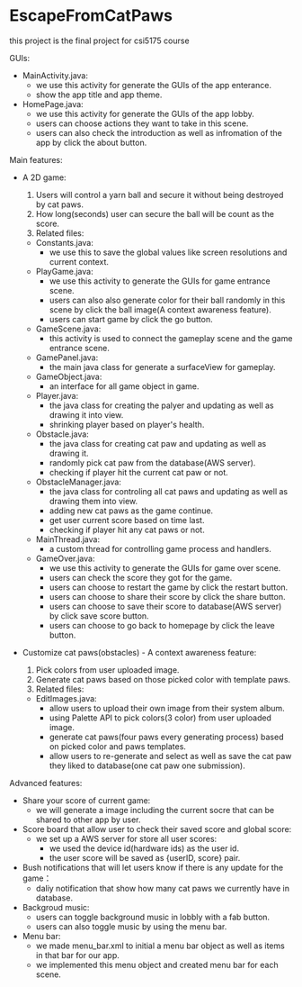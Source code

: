# EscapeFromCatPaws
this project is the final project for csi5175 course

GUIs:
- MainActivity.java:
  - we use this activity for generate the GUIs of the app enterance.
  - show the app title and app theme.
- HomePage.java:
  - we use this activity for generate the GUIs of the app lobby.
  - users can choose actions they want to take in this scene.
  - users can also check the introduction as well as infromation of the app by click the about button.

Main features:
- A 2D game:
  1. Users will control a yarn ball and secure it without being destroyed by cat paws.
  2. How long(seconds) user can secure the ball will be count as the score.
  3. Related files:
    - Constants.java: 
      - we use this to save the global values like screen resolutions and current context.
    - PlayGame.java: 
      - we use this activity to generate the GUIs for game entrance scene.
      - users can also also generate color for their ball randomly in this scene by click the ball image(A context awareness feature).
      - users can start game by click the go button.
    - GameScene.java:
      - this activity is used to connect the gameplay scene and the game entrance scene. 
    - GamePanel.java:
      - the main java class for generate a surfaceView for gameplay. 
    - GameObject.java:
      - an interface for all game object in game. 
    - Player.java:
      - the java class for creating the palyer and updating as well as drawing it into view.
      - shrinking player based on player's health.  
    - Obstacle.java:
      - the java class for creating cat paw and updating as well as drawing it.
      - randomly pick cat paw from the database(AWS server).
      - checking if player hit the current cat paw or not.
    - ObstacleManager.java:
      - the java class for controling all cat paws and updating as well as drawing them into view.
      - adding new cat paws as the game continue.
      - get user current score based on time last.
      - checking if player hit any cat paws or not.
    - MainThread.java:
      - a custom thread for controlling game process and handlers.
    - GameOver.java:
      -  we use this activity to generate the GUIs for game over scene.
      -  users can check the score they got for the game.
      -  users can choose to restart the game by click the restart button.
      -  users can choose to share their score by click the share button.
      -  users can choose to save their score to database(AWS server) by click save score button.
      -  users can choose to go back to homepage by click the leave button.

- Customize cat paws(obstacles) - A context awareness feature:
  1. Pick colors from user uploaded image.
  2. Generate cat paws based on those picked color with template paws.
  3. Related files:
    - EditImages.java:
      -   allow users to upload their own image from their system album.
      -   using Palette API to pick colors(3 color) from user uploaded image.
      -   generate cat paws(four paws every generating process) based on picked color and paws templates.
      -   allow users to re-generate and select as well as save the cat paw they liked to database(one cat paw one submission).

Advanced features:
- Share your score of current game:
  -  we will generate a image including the current socre that can be shared to other app by user.
- Score board that allow user to check their saved score and global score:
  - we set up a AWS server for store all user scores:
    - we used the device id(hardware ids) as the user id.
    - the user score will be saved as {userID, score} pair.
- Bush notifications that will let users know if there is any update for the game：
  - daliy notification that show how many cat paws we currently have in database.
- Backgroud music:
  - users can toggle background music in lobbly with a fab button.
  - users can also toggle music by using the menu bar. 
- Menu bar:
  - we made menu_bar.xml to initial a menu bar object as well as items in that bar for our app.
  - we implemented this menu object and created menu bar for each scene.
